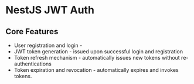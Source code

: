# NestJS JWT Auth

## Core Features

- User registration and login -
- JWT token generation - issued upon successful login and registration
- Token refresh mechanism - automatically issues new tokens without re-authentications
- Token expiration and revocation - automatically expires and invokes tokens.
